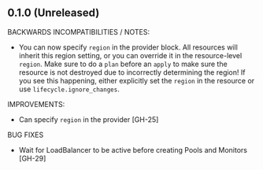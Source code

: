 ## 0.1.0 (Unreleased)

BACKWARDS INCOMPATIBILITIES / NOTES:

* You can now specify `region` in the provider block. All resources will inherit this region setting, or you can override it in the resource-level `region`. Make sure to do a `plan` before an `apply` to make sure the resource is not destroyed due to incorrectly determining the region! If you see this happening, either explicitly set the `region` in the resource or use `lifecycle.ignore_changes`. 

IMPROVEMENTS:

* Can specify `region` in the provider [GH-25]

BUG FIXES

* Wait for LoadBalancer to be active before creating Pools and Monitors [GH-29]
